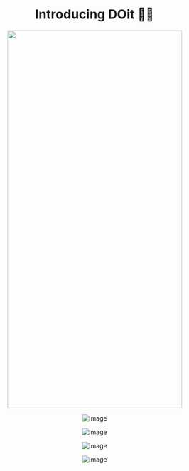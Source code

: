 <div align="center">
  
# Introducing DOit 🚀✨
<img src="https://github.com/DOitorg/DO-it/assets/75121304/c1fc4410-7cd4-4a44-82f7-c38cff2f18d1" width="393" height="851"/>

![image](https://github.com/DOitorg/DO-it/assets/75121304/2ec98a1b-e2e0-4d53-a29c-d6c44ac987b4)

![image](https://github.com/DOitorg/DO-it/assets/75121304/aef89eac-21a0-436b-9a5b-1ee5bb873989)

![image](https://github.com/DOitorg/DO-it/assets/75121304/c7a37594-f400-481a-a6d3-8e2959825efb)

![image](https://github.com/DOitorg/DO-it/assets/75121304/88d4ed4a-4baf-4cbe-b4da-2bd737fa85c1)

</div>
